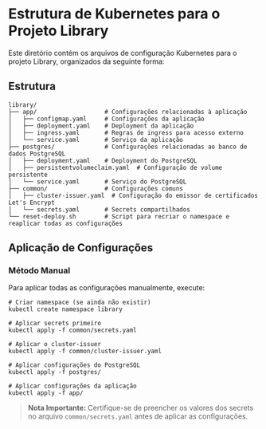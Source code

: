# Estrutura de Kubernetes para o Projeto Library

Este diretório contém os arquivos de configuração Kubernetes para o projeto Library, organizados da seguinte forma:

## Estrutura

```
library/
├── app/                   # Configurações relacionadas à aplicação
│   ├── configmap.yaml     # Configurações da aplicação
│   ├── deployment.yaml    # Deployment da aplicação
│   ├── ingress.yaml       # Regras de ingress para acesso externo
│   └── service.yaml       # Serviço da aplicação
├── postgres/              # Configurações relacionadas ao banco de dados PostgreSQL
│   ├── deployment.yaml    # Deployment do PostgreSQL
│   ├── persistentvolumeclaim.yaml  # Configuração de volume persistente
│   └── service.yaml       # Serviço do PostgreSQL
├── common/                # Configurações comuns
│   ├── cluster-issuer.yaml  # Configuração do emissor de certificados Let's Encrypt
│   └── secrets.yaml       # Secrets compartilhados
└── reset-deploy.sh        # Script para recriar o namespace e reaplicar todas as configurações
```

## Aplicação de Configurações

### Método Manual

Para aplicar todas as configurações manualmente, execute:

```shell
# Criar namespace (se ainda não existir)
kubectl create namespace library

# Aplicar secrets primeiro
kubectl apply -f common/secrets.yaml

# Aplicar o cluster-issuer
kubectl apply -f common/cluster-issuer.yaml

# Aplicar configurações do PostgreSQL
kubectl apply -f postgres/

# Aplicar configurações da aplicação
kubectl apply -f app/
```

> **Nota Importante:** Certifique-se de preencher os valores dos secrets no arquivo `common/secrets.yaml` antes de aplicar as configurações.
